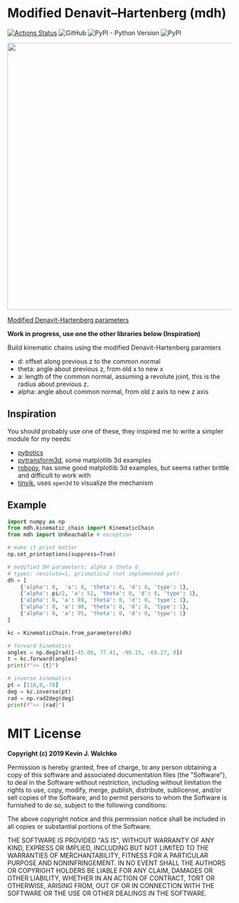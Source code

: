 # Modified Denavit–Hartenberg (mdh)

[![Actions Status](https://github.com/MultipedRobotics/dh/workflows/CheckPackage/badge.svg)](https://github.com/MultipedRobotics/dh/actions)
![GitHub](https://img.shields.io/github/license/multipedrobotics/dh)
![PyPI - Python Version](https://img.shields.io/pypi/pyversions/mdh)
![PyPI](https://img.shields.io/pypi/v/mdh)


<img src="https://upload.wikimedia.org/wikipedia/commons/d/d8/DHParameter.png" width="600px">

[Modified Denavit-Hartenberg parameters](https://en.wikipedia.org/wiki/Denavit%E2%80%93Hartenberg_parameters#Modified_DH_parameters)

**Work in progress, use one the other libraries below (Inspiration)**

Build kinematic chains using the modified Denavit-Hartenberg paramters

- d: offset along previous z to the common normal
- theta: angle about previous z, from old x to new x
- a: length of the common normal, assuming a revolute joint, this is the radius about previous z.
- alpha: angle about common normal, from old z axis to new z axis

## Inspiration

You should probably use one of these, they inspired me to write a simpler
module for my needs:

- [pybotics](https://github.com/nnadeau/pybotics)
- [pytransform3d](https://github.com/rock-learning/pytransform3d), some matplotlib 3d examples
- [robopy](https://github.com/adityadua24/robopy), has some good matplotlib 3d examples, but seems rather brittle and difficult to work with
- [tinyik](https://github.com/lanius/tinyik), uses `open3d` to visualize the mechanism

## Example

```python
import numpy as np
from mdh.kinematic_chain import KinematicChain
from mdh import UnReachable # exception

# make it print better
np.set_printoptions(suppress=True)

# modified DH parameters: alpha a theta d
# types: revolute=1, prismatic=2 (not implemented yet)
dh = [
    {'alpha': 0,  'a': 0, 'theta': 0, 'd': 0, 'type': 1},
    {'alpha': pi/2, 'a': 52, 'theta': 0, 'd': 0, 'type': 1},
    {'alpha': 0, 'a': 89, 'theta': 0, 'd': 0, 'type': 1},
    {'alpha': 0, 'a': 90, 'theta': 0, 'd': 0, 'type': 1},
    {'alpha': 0, 'a': 95, 'theta': 0, 'd': 0, 'type': 1}
]

kc = KinematicChain.from_parameters(dh)

# forward kinematics
angles = np.deg2rad([-45.00, 77.41, -98.15, -69.27, 0])
t = kc.forward(angles)
print(f">> {t}")

# inverse kinematics
pt = [110,0,-70]
deg = kc.inverse(pt)
rad = np.rad2deg(deg)
print(f">> {rad}")
```

# MIT License

**Copyright (c) 2019 Kevin J. Walchko**

Permission is hereby granted, free of charge, to any person obtaining a copy
of this software and associated documentation files (the "Software"), to deal
in the Software without restriction, including without limitation the rights
to use, copy, modify, merge, publish, distribute, sublicense, and/or sell
copies of the Software, and to permit persons to whom the Software is
furnished to do so, subject to the following conditions:

The above copyright notice and this permission notice shall be included in all
copies or substantial portions of the Software.

THE SOFTWARE IS PROVIDED "AS IS", WITHOUT WARRANTY OF ANY KIND, EXPRESS OR
IMPLIED, INCLUDING BUT NOT LIMITED TO THE WARRANTIES OF MERCHANTABILITY,
FITNESS FOR A PARTICULAR PURPOSE AND NONINFRINGEMENT. IN NO EVENT SHALL THE
AUTHORS OR COPYRIGHT HOLDERS BE LIABLE FOR ANY CLAIM, DAMAGES OR OTHER
LIABILITY, WHETHER IN AN ACTION OF CONTRACT, TORT OR OTHERWISE, ARISING FROM,
OUT OF OR IN CONNECTION WITH THE SOFTWARE OR THE USE OR OTHER DEALINGS IN THE
SOFTWARE.
